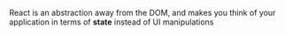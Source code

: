 React is an abstraction away from the DOM, and makes you think of your application in terms of **state** instead of UI manipulations
